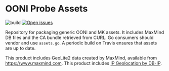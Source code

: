 # OONI Probe Assets

![build](https://github.com/ooni/probe-assets/workflows/build/badge.svg) [![Open issues](https://img.shields.io/github/issues-raw/ooni/probe-engine/assets)](https://github.com/ooni/probe-engine/issues?q=label%3Aassets+is%3Aopen)

Repository for packaging generic OONI and MK assets. It includes MaxMind DB
files and the CA bundle retrieved from CURL. Go consumers should vendor and use
`assets.go`. A periodic build on Travis ensures that assets are up to date.

This product includes GeoLite2 data created by MaxMind, available from
<a href="https://www.maxmind.com">https://www.maxmind.com</a>. This product
includes <a href='https://db-ip.com'>IP Geolocation by DB-IP</a>.
